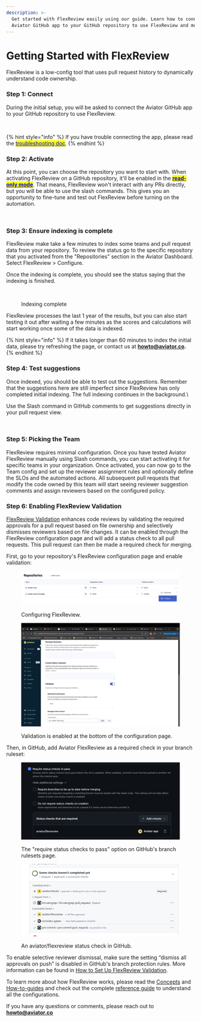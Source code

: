 ```yaml
---
description: >-
  Get started with FlexReview easily using our guide. Learn how to connect the
  Aviator GitHub app to your GitHub repository to use FlexReview and more.
---
```


# Getting Started with FlexReview

FlexReview is a low-config tool that uses pull request history to dynamically understand code ownership.

### Step 1: Connect

During the initial setup, you will be asked to connect the Aviator GitHub app to your GitHub repository to use FlexReview.&#x20;

<figure><img src="../.gitbook/assets/Screenshot 2024-02-09 at 12.08.18 PM.png" alt=""><figcaption></figcaption></figure>

{% hint style="info" %}
If you have trouble connecting the app, please read the [<mark style="color:blue;">troubleshooting doc</mark>](../manage/faqs/troubleshooting-github-app-connection.md).
{% endhint %}

### Step 2: Activate

At this point, you can choose the repository you want to start with. When activating FlexReview on a GitHub repository, it'll be enabled in the [<mark style="color:blue;">**read-only mode**</mark>](broken-reference). That means, FlexReview won't interact with any PRs directly, but you will be able to use the slash commands. This gives you an opportunity to fine-tune and test out FlexReview before turning on the automation.

<figure><img src="../.gitbook/assets/Screenshot 2024-02-09 at 12.11.36 PM.png" alt=""><figcaption></figcaption></figure>

### Step 3: Ensure indexing is complete

FlexReview make take a few minutes to index some teams and pull request data from your repository. To review the status go to the specific repository that you activated from the "Repositories" section in the Aviator Dashboard. Select FlexReview > Configure.

Once the indexing is complete, you should see the status saying that the indexing is finished.

<figure><img src="../.gitbook/assets/Screenshot 2025-01-07 at 4.24.45 PM.png" alt=""><figcaption><p>Indexing complete</p></figcaption></figure>

FlexReview processes the last 1 year of the results, but you can also start testing it out after waiting a few minutes as the scores and calculations will start working once some of the data is indexed.

{% hint style="info" %}
If it takes longer than 60 minutes to index the initial data, please try refreshing the page, or contact us at **howto@aviator.co.**
{% endhint %}

### Step 4: Test suggestions

Once indexed, you should be able to test out the suggestions. Remember that the suggestions here are still imperfect since FlexReview has only completed initial indexing. The full indexing continues in the background.\


Use the Slash command in GitHub comments to get suggestions directly in your pull request view.

<figure><img src="../.gitbook/assets/Screenshot 2025-01-06 at 3.55.49 PM.png" alt=""><figcaption></figcaption></figure>

### Step 5: Picking the Team

FlexReview requires minimal configuration. Once you have tested Aviator FlexReview manually using Slash commands, you can start activating it for specific teams in your organization. Once activated, you can now go to the Team config and set up the reviewer assignment rules and optionally define the SLOs and the automated actions. All subsequent pull requests that modify the code owned by this team will start seeing reviewer suggestion comments and assign reviewers based on the configured policy.

### Step 6: Enabling FlexReview Validation

[FlexReview Validation](concepts/validation-in-flexreview.md) enhances code reviews by validating the required approvals for a pull request based on file ownership and selectively dismisses reviewers based on file changes. It can be enabled through the FlexReview configuration page and will add a status check to all pull requests. This pull request can then be made a required check for merging.

First, go to your repository's FlexReview configuration page and enable validation:

<figure><img src="../.gitbook/assets/image (9).png" alt=""><figcaption><p>Configuring FlexReview.</p></figcaption></figure>

<figure><img src="../.gitbook/assets/B4AB223B-1CF5-4AB7-B4EF-10B142360A34.jpeg" alt=""><figcaption><p>Validation is enabled at the bottom of the configuration page.</p></figcaption></figure>

Then, in GitHub, add Aviator FlexReview as a required check in your branch ruleset:

<figure><img src="../.gitbook/assets/76D8AD88-5F23-4351-A8F6-34FCCD728307_1_201_a.jpeg" alt=""><figcaption><p>The "require status checks to pass" option on GitHub's branch rulesets page.</p></figcaption></figure>

<figure><img src="../.gitbook/assets/image (3).png" alt=""><figcaption><p>An aviator/flexreview status check in GitHub.</p></figcaption></figure>

To enable selective reviewer dismissal, make sure the setting “dismiss all approvals on push” is disabled in GitHub's branch protection rules. More information can be found in [How to Set Up FlexReview Validation](how-to-guides/how-to-set-up-flexreview-validation.md).



To learn more about how FlexReview works, please read the [Concepts](concepts/) and [How-to-guides](../releases-beta/how-to-guides/) and check out the complete [reference guide](reference/) to understand all the configurations.

If you have any questions or comments, please reach out to **howto@aviator.co**
